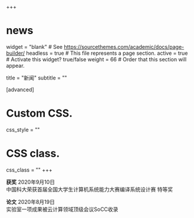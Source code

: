 +++
# news
widget = "blank"  # See https://sourcethemes.com/academic/docs/page-builder/
headless = true  # This file represents a page section.
active = true  # Activate this widget? true/false
weight = 66  # Order that this section will appear.

title = "新闻"
subtitle = ""
  
[advanced]
 # Custom CSS. 
 css_style = ""
 
 # CSS class.
 css_class = ""
+++

**获奖** 2020年9月10日  
中国科大荣获首届全国大学生计算机系统能力大赛编译系统设计赛 特等奖 

**论文** 2020年8月19日  
实验室一项成果被云计算领域顶级会议SoCC收录